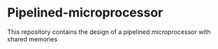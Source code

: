 # Pipelined-microprocessor
This repository contains the design of a pipelined microprocessor with shared memories
